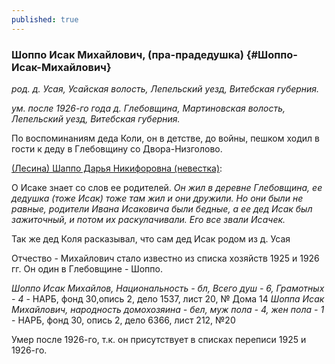 ```yaml
---
published: true
---
```


### Шоппо Исак Михайлович, (пра-прадедушка) {#Шоппо-Исак-Михайлович}

_род. д. Усая, Усайская волость, Лепельский уезд, Витебская губерния._

_ум. после 1926-го года д. Глебовщина, Мартиновская волость, Лепельский уезд, Витебская губерния._

По воспоминаниям деда Коли, он в детстве, до войны, пешком ходил в гости к деду в Глебовщину со Двора-Низголово.

[(Лесина) Шаппо Дарья Никифоровна (невестка)](#Лесина-Дарья-Никифоровна):

О Исаке знает со слов ее родителей.
_Он жил в деревне Глебовщина, ее дедушка (тоже Исак) тоже там жил и они дружили. 
Но они были не равные, родители Ивана Исаковича были бедные, а ее дед Исак был зажиточный, и потом их раскулачивали.
Его все звали Исачек._

Так же дед Коля расказывал, что сам дед Исак родом из д. Усая

Отчество - Михайлович стало известно из списка хозяйств 1925 и 1926 гг. Он один в Глебовщине - Шоппо.

_Шоппо Исак Михайлов, Национальность     - бл, Всего душ - 6, Грамотных - 4_ - НАРБ, фонд 30,опись 2, дело 1537, лист 20, № Дома 14 
_Шоппа Исак Михайлович, народность домохозяина - бел, муж пола - 4, жен пола - 1_ - НАРБ, фонд 30, опись 2, дело 6366, лист 212, №20 

Умер после 1926-го, т.к. он присутствует в списках переписи 1925 и 1926-го.
